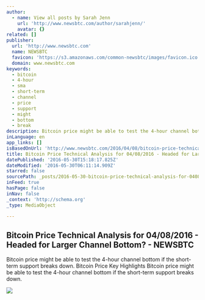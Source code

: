 ```yaml
---
author:
  - name: View all posts by Sarah Jenn
    url: 'http://www.newsbtc.com/author/sarahjenn/'
    avatar: {}
related: []
publisher:
  url: 'http://www.newsbtc.com'
  name: NEWSBTC
  favicon: 'https://s3.amazonaws.com/common-newsbtc/images/favicon.ico'
  domain: www.newsbtc.com
keywords:
  - bitcoin
  - 4-hour
  - sma
  - short-term
  - channel
  - price
  - support
  - might
  - bottom
  - break
description: Bitcoin price might be able to test the 4-hour channel bottom if the short-term support breaks down. Bitcoin Price Key Highlights Bitcoin price might be able to test the 4-hour channel bottom if the short-term support breaks down.
inLanguage: en
app_links: []
isBasedOnUrl: 'http://www.newsbtc.com/2016/04/08/bitcoin-price-technical-analysis-04082016-headed-larger-channel-bottom/'
title: Bitcoin Price Technical Analysis for 04/08/2016 - Headed for Larger Channel Bottom? - NEWSBTC
datePublished: '2016-05-30T15:18:17.825Z'
dateModified: '2016-05-30T06:11:14.909Z'
starred: false
sourcePath: _posts/2016-05-30-bitcoin-price-technical-analysis-for-04082016-headed-for.md
inFeed: true
hasPage: false
inNav: false
_context: 'http://schema.org'
_type: MediaObject

---
```

<article style=""><h1>Bitcoin Price Technical Analysis for 04/08/2016 - Headed for Larger Channel Bottom? - NEWSBTC</h1><p>Bitcoin price might be able to test the 4-hour channel bottom if the short-term support breaks down. Bitcoin Price Key Highlights Bitcoin price might be able to test the 4-hour channel bottom if the short-term support breaks down.</p><img src="http://s3.amazonaws.com/main-newsbtc-images/2016/04/08025957/Screen-Shot-2016-04-08-at-9.57.47-AM.png" /></article>